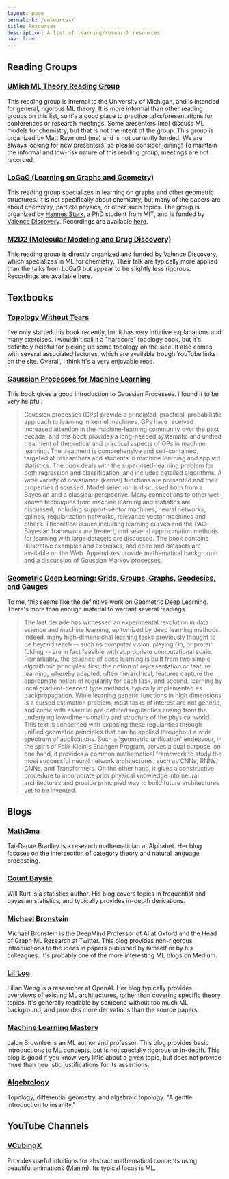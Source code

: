 ```yaml
---
layout: page
permalink: /resources/
title: Resources
description: A list of learning/research resources
nav: True
---
```


## Reading Groups

### [UMich ML Theory Reading Group](https://sites.google.com/umich.edu/mltheory/home)
This reading group is internal to the University of Michigan, and is intended for general, rigorous ML theory. It is more informal than other reading groups on this list, so it's a good place to practice talks/presentations for conferences or research meetings. Some presenters (me) discuss ML models for chemistry, but that is not the intent of the group. This group is organized by Matt Raymond (me) and is not currently funded. We are always looking for new presenters, so please consider joining! To maintain the informal and low-risk nature of this reading group, meetings are not recorded.

### [LoGaG (Learning on Graphs and Geometry)](https://hannes-stark.com/logag-reading-group)
This reading group specializes in learning on graphs and other geometric structures. It is not specifically about chemistry, but many of the papers are about chemistry, particle physics, or other such topics. The group is organized by [Hannes Stark](https://hannes-stark.com), a PhD student from MIT, and is funded by [Valence Discovery](https://www.valencediscovery.com). Recordings are available [here](https://www.youtube.com/watch?list=PLoVkjhDgBOt2UwOm70DAuxHf1Jc9ijmzl).

### [M2D2 (Molecular Modeling and Drug Discovery)](https://valence-discovery.github.io/M2D2-meetings/)
This reading group is directly organized and funded by [Valence Discovery](https://www.valencediscovery.com), which specializes in ML for chemistry. Their talk are typically more applied than the talks from LoGaG but appear to be slightly less rigorous. Recordings are available [here](https://www.youtube.com/watch?list=PLoVkjhDgBOt11Q3wu8lr6fwWHn5Vh3cHJ).


## Textbooks
### [Topology Without Tears](https://www.topologywithouttears.net/)
I've only started this book recently, but it has very intuitive explanations and many exercises. I wouldn't call it a "hardcore" topology book, but it's definitely helpful for picking up some topology on the side. It also comes with several associated lectures, which are available trough YouTube links on the site. Overall, I think it's a very enjoyable read.

### [Gaussian Processes for Machine Learning](http://gaussianprocess.org/gpml/chapters/RW.pdf)
This book gives a good introduction to Gaussian Processes. I found it to be very helpful.
> Gaussian processes (GPs) provide a principled, practical, probabilistic approach to learning in kernel machines. GPs have received increased attention in the machine-learning community over the past decade, and this book provides a long-needed systematic and unified treatment of theoretical and practical aspects of GPs in machine learning. The treatment is comprehensive and self-contained, targeted at researchers and students in machine learning and applied statistics.
> The book deals with the supervised-learning problem for both regression and classification, and includes detailed algorithms. A wide variety of covariance (kernel) functions are presented and their properties discussed. Model selection is discussed both from a Bayesian and a classical perspective. Many connections to other well-known techniques from machine learning and statistics are discussed, including support-vector machines, neural networks, splines, regularization networks, relevance vector machines and others. Theoretical issues including learning curves and the PAC-Bayesian framework are treated, and several approximation methods for learning with large datasets are discussed. The book contains illustrative examples and exercises, and code and datasets are available on the Web. Appendixes provide mathematical background and a discussion of Gaussian Markov processes.

### [Geometric Deep Learning: Grids, Groups, Graphs, Geodesics, and Gauges](https://arxiv.org/abs/2104.13478)
To me, this seems like the definitive work on Geometric Deep Learning. There's more than enough material to warrant several readings.
> The last decade has witnessed an experimental revolution in data science and machine learning, epitomized by deep learning methods. Indeed, many high-dimensional learning tasks previously thought to be beyond reach -- such as computer vision, playing Go, or protein folding -- are in fact feasible with appropriate computational scale. Remarkably, the essence of deep learning is built from two simple algorithmic principles: first, the notion of representation or feature learning, whereby adapted, often hierarchical, features capture the appropriate notion of regularity for each task, and second, learning by local gradient-descent type methods, typically implemented as backpropagation.
> While learning generic functions in high dimensions is a cursed estimation problem, most tasks of interest are not generic, and come with essential pre-defined regularities arising from the underlying low-dimensionality and structure of the physical world. This text is concerned with exposing these regularities through unified geometric principles that can be applied throughout a wide spectrum of applications.
> Such a 'geometric unification' endeavour, in the spirit of Felix Klein's Erlangen Program, serves a dual purpose: on one hand, it provides a common mathematical framework to study the most successful neural network architectures, such as CNNs, RNNs, GNNs, and Transformers. On the other hand, it gives a constructive procedure to incorporate prior physical knowledge into neural architectures and provide principled way to build future architectures yet to be invented.


## Blogs
### [Math3ma](https://www.math3ma.com)
Tai-Danae Bradley is a research mathematician at Alphabet. Her blog focuses on the intersection of category theory and natural language processing.

### [Count Baysie](https://www.countbayesie.com)
Will Kurt is a statistics author. His blog covers topics in frequentist and bayesian statistics, and typically provides in-depth derivations.

### [Michael Bronstein](https://michael-bronstein.medium.com)
Michael Bronstein is the DeepMind Professor of AI at Oxford and the Head of Graph ML Research at Twitter. This blog provides non-rigorous introductions to the ideas in papers published by himself or by his colleagues. It's probably one of the more interesting ML blogs on Medium.

### [Lil'Log](https://lilianweng.github.io)
Lilian Weng is a researcher at OpenAI. Her blog typically provides overviews of existing ML architectures, rather than covering specific theory topics. It's generally readable by someone without too much ML background, and provides more derivations than the source papers.

### [Machine Learning Mastery](https://machinelearningmastery.com)
Jalon Brownlee is an ML author and professor. This blog provides basic introductions to ML concepts, but is not specially rigorous or in-depth. This blog is good if you know very little about a given topic, but does not provide more than heuristic justifications for its assertions.

### [Algebrology](https://algebrology.github.io/)
Topology, differential geometry, and algebraic topology. "A gentle introduction to insanity."

## YouTube Channels

### [VCubingX](https://www.youtube.com/c/VCubingX)
Provides useful intuitions for abstract mathematical concepts using beautiful animations ([Manim](https://github.com/3b1b/manim)). Its typical focus is ML.
